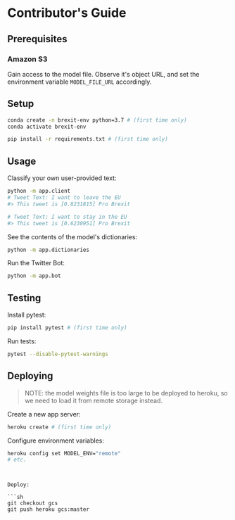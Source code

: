 # Contributor's Guide

## Prerequisites

### Amazon S3

Gain access to the model file. Observe it's object URL, and set the environment variable `MODEL_FILE_URL` accordingly.

## Setup

```sh
conda create -n brexit-env python=3.7 # (first time only)
conda activate brexit-env
```

```sh
pip install -r requirements.txt # (first time only)
```

## Usage

Classify your own user-provided text:

```sh
python -m app.client
# Tweet Text: I want to leave the EU
#> This tweet is [0.8231815] Pro Brexit

# Tweet Text: I want to stay in the EU
#> This tweet is [0.6230951] Pro Brexit
```

See the contents of the model's dictionaries:

```sh
python -m app.dictionaries
```

Run the Twitter Bot:

```sh
python -m app.bot
```

## Testing

Install pytest:

```sh
pip install pytest # (first time only)
```

Run tests:

```sh
pytest --disable-pytest-warnings
```

## Deploying

> NOTE: the model weights file is too large to be deployed to heroku, so we need to load it from remote storage instead.

Create a new app server:

```sh
heroku create # (first time only)
```

Configure environment variables:

```sh
heroku config set MODEL_ENV="remote"
# etc.
```
```


Deploy:

```sh
git checkout gcs
git push heroku gcs:master
```
